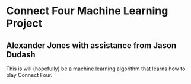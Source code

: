 # Connect Four Machine Learning Project

## Alexander Jones  with assistance from Jason Dudash

This is will (hopefully) be a machine learning algorithm that learns how to play Connect Four.
